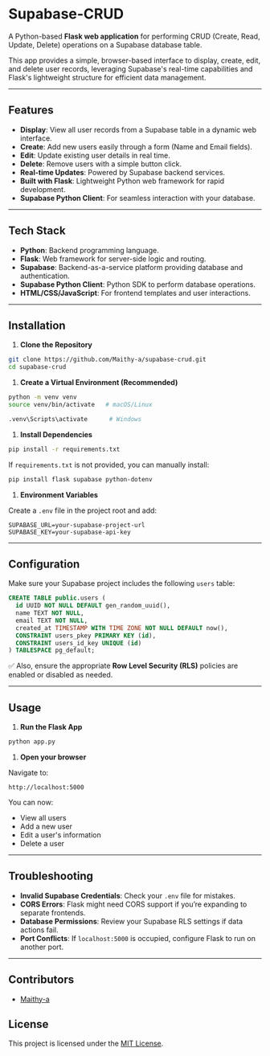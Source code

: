 # Supabase-CRUD

A Python-based **Flask web application** for performing CRUD (Create, Read, Update, Delete) operations on a Supabase database table.

This app provides a simple, browser-based interface to display, create, edit, and delete user records, leveraging Supabase's real-time capabilities and Flask's lightweight structure for efficient data management.

---

## Features

- **Display**: View all user records from a Supabase table in a dynamic web interface.
- **Create**: Add new users easily through a form (Name and Email fields).
- **Edit**: Update existing user details in real time.
- **Delete**: Remove users with a simple button click.
- **Real-time Updates**: Powered by Supabase backend services.
- **Built with Flask**: Lightweight Python web framework for rapid development.
- **Supabase Python Client**: For seamless interaction with your database.

---

## Tech Stack

- **Python**: Backend programming language.
- **Flask**: Web framework for server-side logic and routing.
- **Supabase**: Backend-as-a-service platform providing database and authentication.
- **Supabase Python Client**: Python SDK to perform database operations.
- **HTML/CSS/JavaScript**: For frontend templates and user interactions.
---

## Installation

1. **Clone the Repository**

```bash
git clone https://github.com/Maithy-a/supabase-crud.git
cd supabase-crud

```

1. **Create a Virtual Environment (Recommended)**

```bash
python -m venv venv
source venv/bin/activate   # macOS/Linux

.venv\Scripts\activate      # Windows

```

1. **Install Dependencies**

```bash
pip install -r requirements.txt

```

If `requirements.txt` is not provided, you can manually install:

```bash
pip install flask supabase python-dotenv

```

1. **Environment Variables**

Create a `.env` file in the project root and add:

```
SUPABASE_URL=your-supabase-project-url
SUPABASE_KEY=your-supabase-api-key

```

---

## Configuration

Make sure your Supabase project includes the following `users` table:

```sql
CREATE TABLE public.users (
  id UUID NOT NULL DEFAULT gen_random_uuid(),
  name TEXT NOT NULL,
  email TEXT NOT NULL,
  created_at TIMESTAMP WITH TIME ZONE NOT NULL DEFAULT now(),
  CONSTRAINT users_pkey PRIMARY KEY (id),
  CONSTRAINT users_id_key UNIQUE (id)
) TABLESPACE pg_default;

```

✅ Also, ensure the appropriate **Row Level Security (RLS)** policies are enabled or disabled as needed.

---

## Usage

1. **Run the Flask App**

```bash
python app.py

```

1. **Open your browser**

Navigate to:

```
http://localhost:5000

```

You can now:

- View all users
- Add a new user
- Edit a user's information
- Delete a user

---
## Troubleshooting

- **Invalid Supabase Credentials**: Check your `.env` file for mistakes.
- **CORS Errors**: Flask might need CORS support if you’re expanding to separate frontends.
- **Database Permissions**: Review your Supabase RLS settings if data actions fail.
- **Port Conflicts**: If `localhost:5000` is occupied, configure Flask to run on another port.

---

## Contributors

- [Maithy-a](https://github.com/Maithy-a)

## License

This project is licensed under the [MIT License](https://chatgpt.com/g/g-wpMtgVmzG-readme-generator/c/LICENSE).
